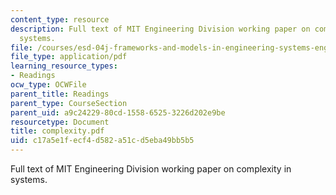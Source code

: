 ```yaml
---
content_type: resource
description: Full text of MIT Engineering Division working paper on complexity in
  systems.
file: /courses/esd-04j-frameworks-and-models-in-engineering-systems-engineering-system-design-spring-2007/c17a5e1fecf4d582a51cd5eba49bb5b5_complexity.pdf
file_type: application/pdf
learning_resource_types:
- Readings
ocw_type: OCWFile
parent_title: Readings
parent_type: CourseSection
parent_uid: a9c24229-80cd-1558-6525-3226d202e9be
resourcetype: Document
title: complexity.pdf
uid: c17a5e1f-ecf4-d582-a51c-d5eba49bb5b5
---
```

Full text of MIT Engineering Division working paper on complexity in systems.

